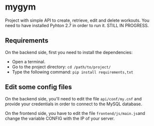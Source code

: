 # mygym
Project with simple API to create, retrieve, edit and delete workouts.
You need to have installed Pyhton 2.7 in order to run it.
STILL IN PROGRESS.

## Requirements

On the backend side, first you need to install the dependencies:
- Open a terminal.
- Go to the project directory: `cd /path/to/project/`
- Type the following command: `pip install requirements,txt`


## Edit some config files

On the backend side, you'll need to edit the file `api/conf/my.cnf` and provide your credentials in order to connect to the MySQL database.

On the frontend side, you have to edit the file `frontend/js/main.js`and change the variable CONFIG with the IP of your server.
